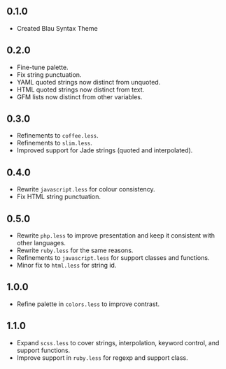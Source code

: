 ## 0.1.0
- Created Blau Syntax Theme

## 0.2.0
- Fine-tune palette.
- Fix string punctuation.
- YAML quoted strings now distinct from unquoted.
- HTML quoted strings now distinct from text.
- GFM lists now distinct from other variables.

## 0.3.0
- Refinements to `coffee.less`.
- Refinements to `slim.less`.
- Improved support for Jade strings (quoted and interpolated).

## 0.4.0
- Rewrite `javascript.less` for colour consistency.
- Fix HTML string punctuation.

## 0.5.0
- Rewrite `php.less` to improve presentation and keep it consistent with other languages.
- Rewrite `ruby.less` for the same reasons.
- Refinements to `javascript.less` for support classes and functions.
- Minor fix to `html.less` for string id.

## 1.0.0
- Refine palette in `colors.less` to improve contrast.

## 1.1.0
- Expand `scss.less` to cover strings, interpolation, keyword control, and support functions.
- Improve support in `ruby.less` for regexp and support class.

